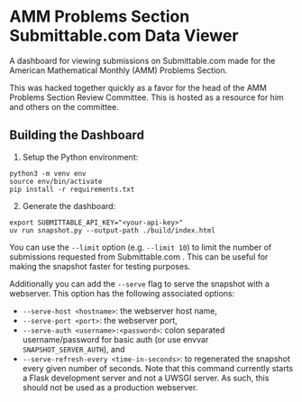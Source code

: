 # AMM Problems Section Submittable.com Data Viewer

A dashboard for viewing submissions on Submittable.com made for the American
Mathematical Monthly (AMM) Problems Section.  

This was hacked together quickly as a favor for the head of the AMM Problems
Section Review Committee. This is hosted as a resource for him and others on
the committee.

## Building the Dashboard

1. Setup the Python environment:
```
python3 -m venv env
source env/bin/activate
pip install -r requirements.txt
```

2. Generate the dashboard:

```
export SUBMITTABLE_API_KEY="<your-api-key>"
uv run snapshot.py --output-path ./build/index.html
```

You can use the `--limit` option (e.g. `--limit 10`) to limit the number of
submissions requested from Submittable.com . This can be useful for making the
snapshot faster for testing purposes.

Additionally you can add the `--serve` flag to serve the snapshot with a
webserver. This option has the following associated options:
  - `--serve-host <hostname>`: the webserver host name,
  - `--serve-port <port>`: the webserver port,
  - `--serve-auth <username>:<password>`: colon separated username/password for basic auth (or use envvar `SNAPSHOT_SERVER_AUTH`), and
  - `--serve-refresh-every <time-in-seconds>`: to regenerated the snapshot every given number of seconds.
Note that this command currently starts a Flask development server and not a
UWSGI server. As such, this should not be used as a production webserver.
